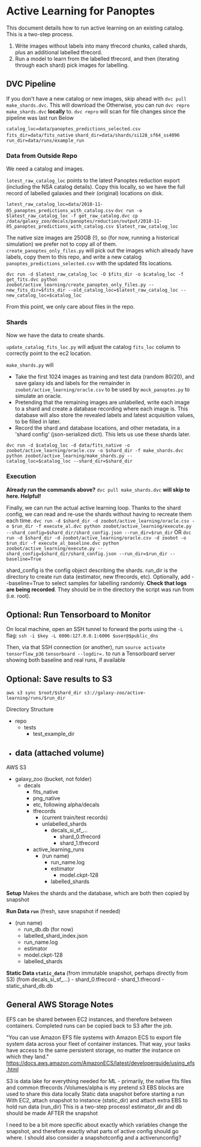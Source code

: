 # Active Learning for Panoptes

This document details how to run active learning on an existing catalog. This is a two-step process.
1. Write images without labels into many tfrecord chunks, called shards, plus an additional labelled tfrecord.
2. Run a model to learn from the labelled tfrecord, and then (iterating through each shard) pick images for labelling.

## DVC Pipeline

If you don't have a new catalog or new images, skip ahead with `dvc pull make_shards.dvc`. 
This will download the 
Otherwise, you can run `dvc repro make_shards.dvc` **locally** to. `dvc repro` will scan for file changes since the pipeline was last run 
Below

`catalog_loc=data/panoptes_predictions_selected.csv`
`fits_dir=data/fits_native`
`shard_dir=data/shards/si128_sf64_ss4096`
`run_dir=data/runs/example_run`

### Data from Outside Repo

We need a catalog and images. 

`latest_raw_catalog_loc` points to the latest Panoptes reduction export (including the NSA catalog details).
Copy this locally, so we have the full record of labelled galaxies and their (original) locations on disk.


`latest_raw_catalog_loc=data/2018-11-05_panoptes_predictions_with_catalog.csv`
`dvc run -o $latest_raw_catalog_loc -f get_raw_catalog.dvc cp /data/galaxy_zoo/decals/panoptes/reduction/output/2018-11-05_panoptes_predictions_with_catalog.csv $latest_raw_catalog_loc`

The native size images are 250GB (!), so (for now, running a historical simulation) we prefer not to copy all of them.
`create_panoptes_only_files.py` will pick out the images which already have labels, copy them to this repo, and write a new catalog `panoptes_predictions_selected.csv` with the updated fits locations.


`dvc run -d $latest_raw_catalog_loc -O $fits_dir -o $catalog_loc -f get_fits.dvc python zoobot/active_learning/create_panoptes_only_files.py --new_fits_dir=$fits_dir --old_catalog_loc=$latest_raw_catalog_loc --new_catalog_loc=$catalog_loc`

From this point, we only care about files in the repo.

### Shards

Now we have the data to create shards. 

`update_catalog_fits_loc.py` will adjust the catalog `fits_loc` column to correctly point to the ec2 location.



`make_shards.py` will 
- Take the first 1024 images as training and test data (random 80/20), and save galaxy ids and labels for the remainder in `zoobot/active_learning/oracle.csv` to be used by `mock_panoptes.py` to simulate an oracle.
- Pretending that the remaining images are unlabelled, write each image to a shard and create a database recording where each image is. This database will also store the revealed labels and latest acquisition values, to be filled in later.
- Record the shard and database locations, and other metadata, in a 'shard config' (json-serialized dict). This lets us use these shards later.


`dvc run -d $catalog_loc -d data/fits_native -o zoobot/active_learning/oracle.csv -o $shard_dir -f make_shards.dvc python zoobot/active_learning/make_shards.py --catalog_loc=$catalog_loc --shard_dir=$shard_dir`

### Execution

**Already run the commands above?** `dvc pull make_shards.dvc` **will skip to here. Helpful!**

Finally, we can run the actual active learning loop. Thanks to the shard config, we can read and re-use the shards without having to recreate them each time.
`dvc run -d $shard_dir -d zoobot/active_learning/oracle.csv -o $run_dir -f execute_al.dvc python zoobot/active_learning/execute.py --shard_config=$shard_dir/shard_config.json --run_dir=$run_dir`
OR
`dvc run -d $shard_dir -d zoobot/active_learning/oracle.csv -d zoobot -o $run_dir -f execute_al_baseline.dvc python zoobot/active_learning/execute.py --shard_config=$shard_dir/shard_config.json --run_dir=$run_dir --baseline=True`

shard_config is the config object describing the shards. run_dir is the directory to create run data (estimator, new tfrecords, etc).
Optionally, add --baseline=True to select samples for labelling randomly.
**Check that logs are being recorded**. They should be in the directory the script was run from (i.e. root).

## Optional: Run Tensorboard to Monitor

On local machine, open an SSH tunnel to forward the ports using the `-L` flag:
`ssh -i $key -L 6006:127.0.0.1:6006 $user@$public_dns`

Then, via that SSH connection (or another), run
`source activate tensorflow_p36`
`tensorboard --logdir=.`
to run a Tensorboard server showing both baseline and real runs, if available


## Optional: Save results to S3
`aws s3 sync $root/$shard_dir s3://galaxy-zoo/active-learning/runs/$run_dir`


Directory Structure
- repo
    - tests
        - test_example_dir
- data (attached volume)
    - 

AWS S3
- galaxy_zoo (bucket, not folder)
    - decals
        - fits_native
        - png_native
        - etc, following alpha/decals
        - tfrecords
            - (current train/test records)
            - unlabelled_shards
                - decals_si_sf_...
                    - shard_0.tfrecord
                    - shard_1.tfrecord
        - active_learning_runs
            - (run name)
                - run_name.log
                - estimator
                    - model.ckpt-128
                - labelled_shards


**Setup**
Makes the shards and the database, which are both then copied by snapshot

**Run Data `run`** (fresh, save snapshot if needed)
- (run name)
    - run_db.db (for now)
    - labelled_shard_index.json
    - run_name.log
    - estimator
    - model.ckpt-128
    - labelled_shards

**Static Data `static_data`** (from immutable snapshot, perhaps directly from S3)
(from decals_si_sf_...)
    - shard_0.tfrecord
    - shard_1.tfrecord
    - static_shard_db.db



## General AWS Storage Notes

EFS can be shared between EC2 instances, and therefore between containers. Completed runs can be copied back to S3 after the job.

"You can use Amazon EFS file systems with Amazon ECS to export file system data across your fleet of container instances. That way, your tasks have access to the same persistent storage, no matter the instance on which they land."
https://docs.aws.amazon.com/AmazonECS/latest/developerguide/using_efs.html


S3 is data lake for everything needed for ML - primarily, the native fits files and common tfrecords
/Volumes/alpha is my pretend s3
EBS blocks are used to share this data locally
Static data snapshot before starting a run
With EC2, attach snapshot to instance (static_dir) and attach extra EBS to hold run data (run_dir)
This is a two-step process! estimator_dir and db should be made AFTER the snapshot

I need to be a bit more specific about exactly which variables change the snapshot, and therefore exactly what parts of active config should go where. I should also consider a snapshotconfig and a activerunconfig?

